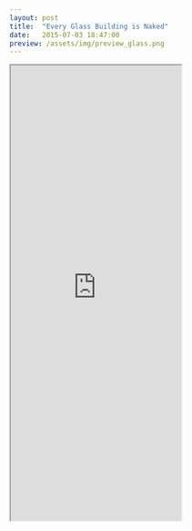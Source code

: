 ```yaml
---
layout: post
title:  "Every Glass Building is Naked"
date:   2015-07-03 18:47:00
preview: /assets/img/preview_glass.png
---
```


<iframe allow="clipboard-write" allowfullscreen id="DocPageReaderIframe" src="https://issuu.com/rdr?p=1&amp;d=_final&amp;u=daniellu32" tabindex="0" title="Every Glass Building is Naked" height="800"></iframe>